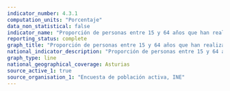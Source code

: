 ```yaml
---
indicator_number: 4.3.1
computation_units: "Porcentaje"
data_non_statistical: false
indicator_name: "Proporción de personas entre 15 y 64 años que han realizado estudios o formación en las últimas cuatro semanas"
reporting_status: complete
graph_title: "Proporción de personas entre 15 y 64 años que han realizado estudios o formación en las últimas cuatro semanas"
national_indicator_description: "Proporción de personas entre 15 y 64 años que han realizado estudios o formación en las últimas cuatro semanas"
graph_type: line
national_geographical_coverage: Asturias
source_active_1: true
source_organisation_1: "Encuesta de población activa, INE"
---
```

